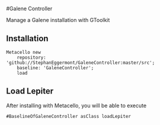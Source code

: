 #Galene Controller

Manage a Galene installation with GToolkit
## Installation

```st
Metacello new
	repository: 'github://StephanEggermont/GaleneController:master/src';
	baseline: 'GaleneController';
	load
```

## Load Lepiter

After installing with Metacello, you will be able to execute

```
#BaselineOfGaleneController asClass loadLepiter
```
